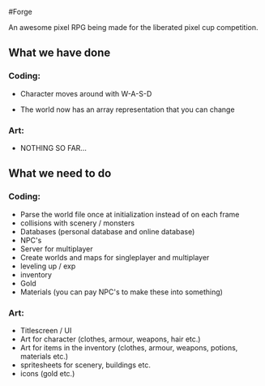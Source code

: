 #Forge

An awesome pixel RPG being made for the liberated pixel cup competition.

## What we have done

### Coding:

- Character moves around with W-A-S-D

- The world now has an array representation that you can change

### Art:

- NOTHING SO FAR…

## What we need to do

### Coding:

- Parse the world file once at initialization instead of on each frame
- collisions with scenery / monsters
- Databases (personal database and online database)
- NPC's
- Server for multiplayer
- Create worlds and maps for singleplayer and multiplayer
- leveling up / exp
- inventory
- Gold
- Materials (you can pay NPC's to make these into something)


### Art:

- Titlescreen / UI
- Art for character (clothes, armour, weapons, hair etc.)
- Art for items in the inventory (clothes, armour, weapons, potions, materials etc.)
- spritesheets for scenery, buildings etc.
- icons (gold etc.)